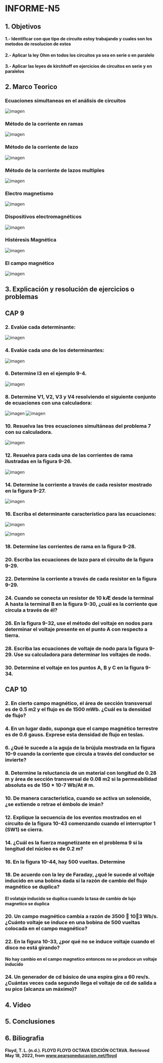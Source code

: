 # INFORME-N5
## 1. Objetivos
#### 1.- Identificar con que tipo de circuito estoy trabajando y cuales son los metodos de resolucion de estos
#### 2.- Aplicar la ley Ohm en todos los circuitos ya sea en serie o en paralelo
#### 3.- Aplicar las leyes de kirchhoff en ejercicios de circuitos en serie y en paralelos
## 2. Marco Teorico
### Ecuaciones simultaneas en el análisis de circuitos
![imagen](https://user-images.githubusercontent.com/105674953/177670880-76f5233a-6138-4109-85a6-c2b3fd13e26f.png)

### Método de la corriente en ramas
![imagen](https://user-images.githubusercontent.com/105674953/177670933-e773ed54-1e3a-4a63-bd47-55261b23cd35.png)

### Método de la corriente de lazo
![imagen](https://user-images.githubusercontent.com/105674953/177670962-40a676fa-eba7-4249-9949-1f57f48c38de.png)

### Método de la corriente de lazos multiples
![imagen](https://user-images.githubusercontent.com/105674953/177670977-5cb132bf-7d51-46ed-8c3c-bb8ea2f9a86e.png)
 
### Electro magnetismo
![imagen](https://user-images.githubusercontent.com/105674953/177671017-1473cbd9-5150-45d9-9e17-8f79f7dc1aca.png)

### Dispositivos electromagnéticos
![imagen](https://user-images.githubusercontent.com/105674953/177671067-1e33a8f9-f45c-445d-860d-66f542a09399.png)

### Histéresis Magnética
![imagen](https://user-images.githubusercontent.com/105674953/177671074-b85b8f69-67ca-4e4b-85de-ae7aa9bb0c22.png)

### El campo magnético
![imagen](https://user-images.githubusercontent.com/105674953/177671100-368f9a9c-cd27-4d7a-88cc-0a886bd232f0.png)

## 3.	Explicación y resolución de ejercicios o problemas
## CAP 9
### 2. Evalúe cada determinante:
![imagen](https://user-images.githubusercontent.com/105674953/177687123-0862c1c4-f778-447e-8452-98858b8ad8e7.png)

### 4. Evalúe cada uno de los determinantes:
![imagen](https://user-images.githubusercontent.com/105674953/177687950-d407c325-a480-4371-87a6-179842e5d10c.png)

### 6. Determine I3 en el ejemplo 9-4.
![imagen](https://user-images.githubusercontent.com/105674953/177688782-ad58e9df-244c-4808-bea9-5b14fd6e4acb.png)

### 8. Determine V1, V2, V3 y V4 resolviendo el siguiente conjunto de ecuaciones con una calculadora:
![imagen](https://user-images.githubusercontent.com/105674953/177690096-258f379f-d397-4c7b-8a1f-32a60b684b68.png)
![imagen](https://user-images.githubusercontent.com/105674953/177690137-a4eb5341-4368-4f6a-b8ee-0cefab335b07.png)

### 10. Resuelva las tres ecuaciones simultáneas del problema 7 con su calculadora.
![imagen](https://user-images.githubusercontent.com/105674953/177691959-772dc8b4-234d-4bf5-8097-da47dfc379a7.png)

### 12. Resuelva para cada una de las corrientes de rama ilustradas en la figura 9-26.
![imagen](https://user-images.githubusercontent.com/105674953/177695552-f35da3a3-526a-440c-98cf-5afac29ab90e.png)

### 14. Determine la corriente a través de cada resistor mostrado en la figura 9-27.
![imagen](https://user-images.githubusercontent.com/105674953/177697985-3d1e3799-822f-47fc-9ebb-12b3bbf6fe0d.png)

### 16. Escriba el determinante característico para las ecuaciones:
![imagen](https://user-images.githubusercontent.com/105674953/177699188-28e11895-c238-4c18-b275-41b47f8595d3.png)

![imagen](https://user-images.githubusercontent.com/105674953/177699103-56e3d2f5-d8a8-4066-afb8-7e66890156a1.png)

### 18. Determine las corrientes de rama en la figura 9-28.

### 20. Escriba las ecuaciones de lazo para el circuito de la figura 9-29.

### 22. Determine la corriente a través de cada resistor en la figura 9-29.

### 24. Cuando se conecta un resistor de 10 kÆ desde la terminal A hasta la terminal B en la figura 9-30, ¿cuál es la corriente que circula a través de él?

### 26. En la figura 9-32, use el método del voltaje en nodos para determinar el voltaje presente en el punto A con respecto a tierra.

### 28. Escriba las ecuaciones de voltaje de nodo para la figura 9-29. Use su calculadora para determinar los voltajes de nodo.

### 30. Determine el voltaje en los puntos A, B y C en la figura 9-34.





## CAP 10
### 2. En cierto campo magnético, el área de sección transversal es de 0.5 m2 y el flujo es de 1500 mWb. ¿Cuál es la densidad de flujo?

### 4. En un lugar dado, suponga que el campo magnético terrestre es de 0.6 gauss. Exprese esta densidad de flujo en teslas.

### 6. ¿Qué le sucede a la aguja de la brújula mostrada en la figura 10-9 cuando la corriente que circula a través del conductor se invierte?

### 8. Determine la reluctancia de un material con longitud de 0.28 m y área de sección transversal de 0.08 m2 si la permeabilidad absoluta es de 150 * 10-7 Wb/At # m.

### 10. De manera característica, cuando se activa un solenoide, ¿se extiende o retrae el émbolo de imán?

### 12. Explique la secuencia de los eventos mostrados en el circuito de la figura 10-43 comenzando cuando el interruptor 1 (SW1) se cierra.

### 14. ¿Cuál es la fuerza magnetizante en el problema 9 si la longitud del núcleo es de 0.2 m?

### 16. En la figura 10-44, hay 500 vueltas. Determine

### 18. De acuerdo con la ley de Faraday, ¿qué le sucede al voltaje inducido en una bobina dada si la razón de cambio del flujo magnético se duplica?
#### El volataje inducido se duplica cuando la tasa de cambio de lujo magnetico se duplica
### 20. Un campo magnético cambia a razón de 3500  103 Wb/s. ¿Cuánto voltaje se induce en una bobina de 500 vueltas colocada en el campo magnético?

### 22. En la figura 10-33, ¿por qué no se induce voltaje cuando el disco no está girando?
#### No hay cambio en el campo magnetico entonces no se produce un voltaje inducido

### 24. Un generador de cd básico de una espira gira a 60 rev/s. ¿Cuántas veces cada segundo llega el voltaje de cd de salida a su pico (alcanza un máximo)?

###
###
###
###
###
###
###
###
###
###
###
###
###
###
###
###
###
###
###
###
###
###
###
###
###
###
###
###
###
###
###
###
###
###
###
###
###
###
###
###
###
###
###
###
###
###
###
###
###
###
###
###
###
###
###
###
###
###
###
###


## 4. Video
## 5. Conclusiones
## 6. Biliografia
#### Floyd, T. L. (n.d.). FLOYD FLOYD OCTAVA EDICIÓN OCTAVA. Retrieved May 18, 2022, from www.pearsoneducacion.net/floyd
